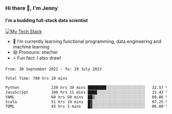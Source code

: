 ### Hi there 👋, I'm Jenny
#### I'm a budding full-stack data scientist

<a href="TechStack">
  <img align="center" src="https://github-readme-tech-stack.vercel.app/api/cards?align=center&titleAlign=center&showBorder=false&lineCount=1&theme=catppuccin_mocha&hideBg=true&line1=python,python,auto;scala,scala,auto;databricks,databricks,auto;apachespark,spark,auto;" alt="My Tech Stack" />
</a>

- 🌱 I’m currently learning functional programming, data engineering and machine learning 
- 😄 Pronouns: she/her 
- ⚡ Fun fact: I also draw! 

<!--START_SECTION:waka-->

```txt
From: 30 September 2022 - To: 29 July 2023

Total Time: 708 hrs 10 mins

Python              230 hrs 39 mins ████████░░░░░░░░░░░░░░░░░   32.57 %
JavaScript          109 hrs 11 mins ████░░░░░░░░░░░░░░░░░░░░░   15.42 %
YAML                69 hrs 50 mins  ██▒░░░░░░░░░░░░░░░░░░░░░░   09.86 %
Scala               51 hrs 19 mins  █▓░░░░░░░░░░░░░░░░░░░░░░░   07.25 %
TOML                43 hrs 3 mins   █▓░░░░░░░░░░░░░░░░░░░░░░░   06.08 %
```

<!--END_SECTION:waka-->
